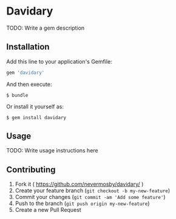 # Davidary

TODO: Write a gem description

## Installation

Add this line to your application's Gemfile:

```ruby
gem 'davidary'
```

And then execute:

    $ bundle

Or install it yourself as:

    $ gem install davidary

## Usage

TODO: Write usage instructions here

## Contributing

1. Fork it ( https://github.com/nevermosby/davidary/ )
2. Create your feature branch (`git checkout -b my-new-feature`)
3. Commit your changes (`git commit -am 'Add some feature'`)
4. Push to the branch (`git push origin my-new-feature`)
5. Create a new Pull Request
